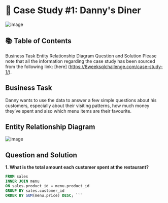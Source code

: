 # 🍜 Case Study #1: Danny's Diner
![image](https://github.com/user-attachments/assets/3ae0ae77-f24f-4851-bcbc-7f898979c60d)



## 📚 Table of Contents
Business Task
Entity Relationship Diagram
Question and Solution
Please note that all the information regarding the case study has been sourced from the following link: [here] (https://8weeksqlchallenge.com/case-study-1/).

## Business Task
Danny wants to use the data to answer a few simple questions about his customers, especially about their visiting patterns, how much money they’ve spent and also which menu items are their favourite.

## Entity Relationship Diagram

![image](https://github.com/user-attachments/assets/15b755f7-58ab-4590-8398-c74a76d77864)

## Question and Solution

**1. What is the total amount each customer spent at the restaurant?**
``` sql SELECT sales.customer_id, SUM(menu.price) as Money_Spent
FROM sales
INNER JOIN menu 
ON sales.product_id = menu.product_id
GROUP BY sales.customer_id
ORDER BY SUM(menu.price) DESC; ```

